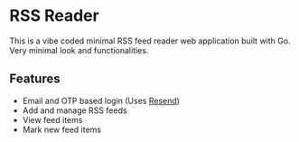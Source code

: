 # RSS Reader

This is a vibe coded minimal RSS feed reader web application built with Go. Very minimal look and functionalities.

## Features

- Email and OTP based login (Uses [Resend](https://resend.com/))
- Add and manage RSS feeds
- View feed items
- Mark new feed items
